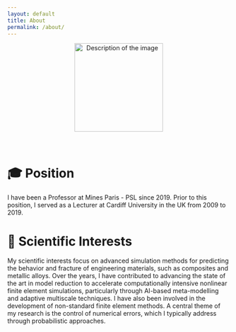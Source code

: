 ```yaml
---
layout: default
title: About
permalink: /about/
---
```



<div style="text-align: center;">
<img src="{{ site.baseurl }}/assets/images/id2.png" alt="Description of the image" width="200" height="auto">
</div>

<br>
<br>

# 🎓 Position

I have been a Professor at Mines Paris - PSL since 2019. Prior to this position, I served as a Lecturer at Cardiff University in the UK from 2009 to 2019.

# 🧩 Scientific Interests

My scientific interests focus on advanced simulation methods for predicting the behavior and fracture of engineering materials, such as composites and metallic alloys. Over the years, I have contributed to advancing the state of the art in model reduction to accelerate computationally intensive nonlinear finite element simulations, particularly through AI-based meta-modelling and adaptive multiscale techniques. I have also been involved in the development of non-standard finite element methods. A central theme of my research is the control of numerical errors, which I typically address through probabilistic approaches.
